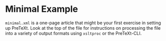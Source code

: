 # Minimal Example

`minimal.xml` is a one-page article that might be your first exercise in setting up PreTeXt.
Look at the top of the file for instructions on processing the file into a variety of output formats
using `xsltproc` or the PreTeXt-CLI.
